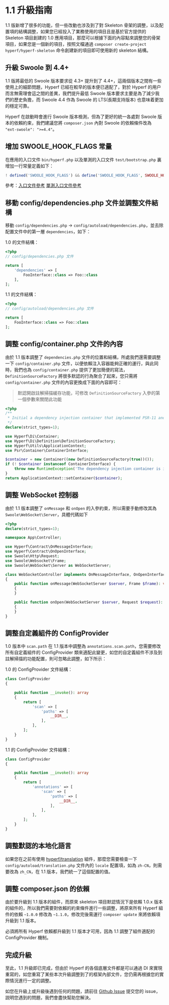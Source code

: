 # 1.1 升級指南

1.1 版新增了很多的功能，但一些改動也涉及到了對 Skeleton 骨架的調整，以及配置項的結構調整，如果您已經投入了業務使用的項目且是基於官方提供的 Skeleton 項目創建的 1.0 應用項目，那麼可以根據下面的內容點來調整您的骨架項目，如果您是一個新的項目，按照文檔通過 `composer create-project hyperf/hyperf-skeleton` 命令創建新的項目即可使用新的 skeleton 結構。

## 升級 Swoole 到 4.4+

1.1 版將最低的 Swoole 版本要求從 4.3+ 提升到了 4.4+，這兩個版本之間有一些使用上的細節問題，Hyperf 已經在較早的版本便已適配了，對於 Hyperf 的用户而言無需理會這之間的差異，我們提升最低 Swoole 版本要求主要是為了減少我們的歷史負擔，而 Swoole 4.4 作為 Swoole 的 LTS(長期支持版本) 也意味着更加的穩定可靠。   

Hyperf 在啟動時會進行 Swoole 版本檢測，但為了更好的統一各處對 Swoole 版本的依賴約束，我們建議您將 `composer.json` 內對 Swoole 的依賴條件改為 `"ext-swoole": ">=4.4"`。

## 增加 SWOOLE_HOOK_FLAGS 常量

在應用的入口文件 `bin/hyperf.php` 以及單測的入口文件 `test/bootstrap.php` 裏增加一行常量定義如下：

```php
! defined('SWOOLE_HOOK_FLAGS') && define('SWOOLE_HOOK_FLAGS', SWOOLE_HOOK_ALL);
```

參考：[入口文件參考](https://github.com/hyperf/hyperf-skeleton/blob/70062b7bbf29e23cda2f30680e02aa3b26ebd6f7/bin/hyperf.php#L11) [單測入口文件參考](https://github.com/hyperf/hyperf-skeleton/blob/70062b7bbf29e23cda2f30680e02aa3b26ebd6f7/test/bootstrap.php#L20)

## 移動 config/dependencies.php 文件並調整文件結構

移動 `config/dependencies.php` → `config/autoload/dependencies.php`，並去除配置文件中的第一層 `dependencies`，如下：

1.0 的文件結構：
```php
<?php
// config/dependencies.php 文件

return [
    'dependencies' => [
        FooInterface::class => Foo::class
    ],
];
```

1.1 的文件結構：
```php
<?php
// config/autoload/dependencies.php 文件

return [
    FooInterface::class => Foo::class
];
```

## 調整 config/container.php 文件的內容

由於 1.1 版本調整了 `dependencies.php` 文件的位置和結構，所處我們還需要調整一下 `config/container.php` 文件，以便依賴注入容器能夠正確的運行，與此同時，我們也為 `config/container.php` 提供了更加簡便的寫法，`DefinitionSourceFactory` 將很多默認的行為聚合了起來，您只需將 `config/container.php` 文件的內容更換成下面的內容即可：

> 默認開啟註解掃描緩存功能，可修改 `DefinitionSourceFactory` 入參的第一個參數來關閉此功能

```php
<?php
/**
 * Initial a dependency injection container that implemented PSR-11 and return the container.
 */
declare(strict_types=1);

use Hyperf\Di\Container;
use Hyperf\Di\Definition\DefinitionSourceFactory;
use Hyperf\Utils\ApplicationContext;
use Psr\Container\ContainerInterface;

$container = new Container((new DefinitionSourceFactory(true))());
if (! $container instanceof ContainerInterface) {
    throw new RuntimeException('The dependency injection container is invalid.');
}
return ApplicationContext::setContainer($container);
```

## 調整 WebSocket 控制器

由於 1.1 版本調整了 `onMessage` 和 `onOpen` 的入參約束，所以需要手動修改其為 `Swoole\WebSocket\Server`，具體代碼如下

```php
<?php
declare(strict_types=1);

namespace App\Controller;

use Hyperf\Contract\OnMessageInterface;
use Hyperf\Contract\OnOpenInterface;
use Swoole\Http\Request;
use Swoole\Websocket\Frame;
use Swoole\WebSocket\Server as WebSocketServer;

class WebSocketController implements OnMessageInterface, OnOpenInterface
{
    public function onMessage(WebSocketServer $server, Frame $frame): void
    {
    }

    public function onOpen(WebSocketServer $server, Request $request): void
    {
    }
}
```

## 調整自定義組件的 ConfigProvider

1.0 版本中 `scan.path` 在 1.1 版本中調整為 `annotations.scan.path`，您需要修改所有自定義組件的 ConfigProvider 類來適配此變更，如您的自定義組件不涉及到註解掃描的功能配置，則可忽略此調整，如下所示：

1.0 的 ConfigProvider 文件結構：
```php
class ConfigProvider
{

    public function __invoke(): array
    {
        return [
            'scan' => [
                'paths' => [
                    __DIR__,
                ],
            ],
        ];
    }
}
```

1.1 的 ConfigProvider 文件結構：
```php
class ConfigProvider
{

    public function __invoke(): array
    {
        return [
            'annotations' => [
                'scan' => [
                    'paths' => [
                        __DIR__,
                    ],
                ],
            ],
        ];
    }
}
```

## 調整默認的本地化語言

如果您在之前有使用 [hyperf/translation](https://github.com/hyperf/translation) 組件，那麼您需要檢查一下 `config/autoload/translation.php` 文件內的 `locale` 配置項，如為 `zh-CN`，則需要改為 `zh_CN`，在 1.1 版本，我們統一了這個配置的值。

## 調整 composer.json 的依賴

由於要升級到 1.1 版本的組件，而原來 skeleton 項目默認情況下是依賴 1.0.x 版本的組件的，所以我們需要對依賴的約束條件進行一些調整，將原來所有 Hyperf 組件的依賴 `~1.0.0` 修改為 `~1.1.0`，修改完後需運行 `composer update` 來將依賴項升級到 1.1 版本。   

必須將所有 Hyperf 依賴都升級到 1.1 版本才可用，因為 1.1 調整了組件適配的 ConfigProvider 機制。

## 完成升級

至此，1.1 升級即已完成，但由於 Hyperf 的各個底層文件都是可以通過 DI 來實現重寫的，如您重寫了某些本次升級調整到了的框架內部文件，您仍需再根據您的實際情況進行一定的調整。   

如您在升級上或升級後遇到任何的問題，請前往 [Github Issue](https://github.com/hyperf/hyperf/issues) 提交您的 issue，説明您遇到的問題，我們會盡快幫助您解決。
